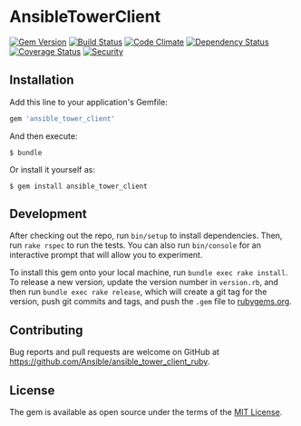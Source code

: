 # AnsibleTowerClient

[![Gem Version](https://badge.fury.io/rb/ansible_tower_client.svg)](http://badge.fury.io/rb/ansible_tower_client)
[![Build Status](https://travis-ci.org/ansible/ansible_tower_client_ruby.svg)](https://travis-ci.org/ansible/ansible_tower_client_ruby)
[![Code Climate](https://codeclimate.com/github/ansible/ansible_tower_client_ruby/badges/gpa.svg)](https://codeclimate.com/github/ansible/ansible_tower_client_ruby)
[![Dependency Status](https://gemnasium.com/ansible/ansible_tower_client_ruby.svg)](https://gemnasium.com/ansible/ansible_tower_client_ruby)
[![Coverage Status](http://img.shields.io/coveralls/ansible/ansible_tower_client_ruby.svg)](https://coveralls.io/r/ansible/ansible_tower_client_ruby)
[![Security](https://hakiri.io/github/ansible/ansible_tower_client_ruby/master.svg)](https://hakiri.io/github/ansible/ansible_tower_client_ruby/master)

## Installation

Add this line to your application's Gemfile:

```ruby
gem 'ansible_tower_client'
```

And then execute:

    $ bundle

Or install it yourself as:

    $ gem install ansible_tower_client

## Development

After checking out the repo, run `bin/setup` to install dependencies. Then, run `rake rspec` to run the tests. You can also run `bin/console` for an interactive prompt that will allow you to experiment.

To install this gem onto your local machine, run `bundle exec rake install`. To release a new version, update the version number in `version.rb`, and then run `bundle exec rake release`, which will create a git tag for the version, push git commits and tags, and push the `.gem` file to [rubygems.org](https://rubygems.org).

## Contributing

Bug reports and pull requests are welcome on GitHub at https://github.com/Ansible/ansible_tower_client_ruby.

## License

The gem is available as open source under the terms of the [MIT License](http://opensource.org/licenses/MIT).
